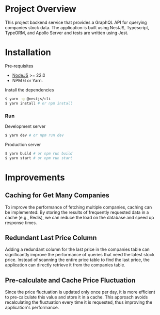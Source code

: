 # Project Overview

This project backend service that provides a GraphQL API for querying companies stock data. The application is built using NestJS, Typescript, TypeORM, and Apollo Server and tests are written using Jest.

# Installation

Pre-requisites

- [NodeJS](http://nodejs.org/) >= 22.0
- NPM 6 or Yarn.

Install the dependencies

```bash
$ yarn -g @nestjs/cli
$ yarn install # or npm install
```

### Run

Development server

```bash
$ yarn dev # or npm run dev
```

Production server

```bash
$ yarn build # or npm run build
$ yarn start # or npm run start
```

# Improvements

## Caching for Get Many Companies

To improve the performance of fetching multiple companies, caching can be implemented. By storing the results of frequently requested data in a cache (e.g., Redis), we can reduce the load on the database and speed up response times.

## Redundant Last Price Column

Adding a redundant column for the last price in the companies table can significantly improve the performance of queries that need the latest stock price. Instead of scanning the entire price table to find the last price, the application can directly retrieve it from the companies table.

## Pre-calculate and Cache Price Fluctuation

Since the price fluctuation is updated only once per day, it is more efficient to pre-calculate this value and store it in a cache. This approach avoids recalculating the fluctuation every time it is requested, thus improving the application's performance.
